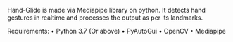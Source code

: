 Hand-Glide is made via Mediapipe library on python. 
It detects hand gestures in realtime and processes the output as per its landmarks.

Requirements:
• Python 3.7 (Or above)
• PyAutoGui
• OpenCV
• Mediapipe

